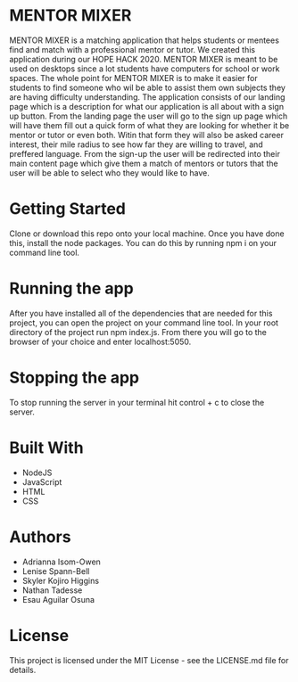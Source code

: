 # MENTOR MIXER
MENTOR MIXER is a matching application that helps students or mentees find and match with a professional mentor or tutor. We created this application during our HOPE HACK 2020. MENTOR MIXER is meant to be used on desktops since a lot students have computers for school or work spaces. The whole point for MENTOR MIXER is to make it easier for students to find someone who wil be able to assist them own subjects they are having difficulty understanding. The application consists of our landing page which is a description for what our application is all about with a sign up button. From the landing page the user will go to the sign up page which will have them fill out a quick form of what they are looking for whether it be mentor or tutor or even both. Witin that form they will also be asked career interest, their mile radius to see how far they are willing to travel, and preffered language. From the sign-up the user will be redirected into their main content page which give them a match of mentors or tutors that the user will be able to select who they would like to have.

# Getting Started 
Clone or download this repo onto your local machine. Once you have done this, install the node packages. You can do this by running npm i on your command line tool.

# Running the app
After you have installed all of the dependencies that are needed for this project, you can open the project on your command line tool. In your root directory of the project run npm index.js. From there you will go to the browser of your choice and enter localhost:5050. 

# Stopping the app
To stop running the server in your terminal hit control + c to close the server.

# Built With 
* NodeJS
* JavaScript
* HTML 
* CSS

# Authors
* Adrianna Isom-Owen
* Lenise Spann-Bell 
* Skyler Kojiro Higgins 
* Nathan Tadesse
* Esau Aguilar Osuna 

# License
This project is licensed under the MIT License - see the LICENSE.md file for details.